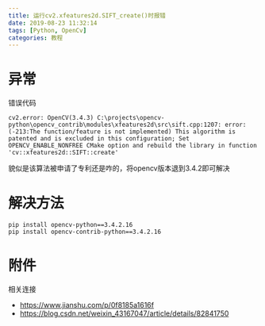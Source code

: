 ```yaml
---
title: 运行cv2.xfeatures2d.SIFT_create()时报错
date: 2019-08-23 11:32:14
tags: [Python, OpenCv]
categories: 教程
---
```


# 异常
错误代码
```
cv2.error: OpenCV(3.4.3) C:\projects\opencv-python\opencv_contrib\modules\xfeatures2d\src\sift.cpp:1207: error: (-213:The function/feature is not implemented) This algorithm is patented and is excluded in this configuration; Set OPENCV_ENABLE_NONFREE CMake option and rebuild the library in function 'cv::xfeatures2d::SIFT::create'
```
貌似是该算法被申请了专利还是咋的，将opencv版本退到3.4.2即可解决

# 解决方法
```
pip install opencv-python==3.4.2.16
pip install opencv-contrib-python==3.4.2.16
```

# 附件
相关连接
 - https://www.jianshu.com/p/0f8185a1616f
 - https://blog.csdn.net/weixin_43167047/article/details/82841750